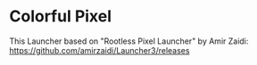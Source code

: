 # Colorful Pixel
This Launcher based on "Rootless Pixel Launcher"
by Amir Zaidi:
https://github.com/amirzaidi/Launcher3/releases
